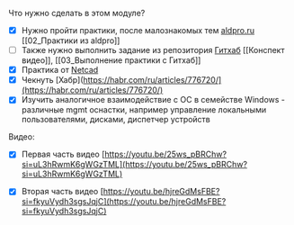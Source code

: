 Что нужно сделать в этом модуле? 
- [x] Нужно пройти практики, после малознакомых тем [aldpro.ru](https://www.aldpro.ru/professional/alse.html) [[02_Практики из aldpro]]
- [ ] Также нужно выполнить задание из репозитория [Гитхаб](https://github.com/ksemaev/lpic_1-101/blob/master/101_1.md) [[Конспект видео]], [[03_Выполнение практики с Гитхаб]]
- [x] Практика от [Netcad](https://netacad.sadlab.su/sgp/ite/8.0/m1/module-launcher/) 
- [x] Чекнуть [Хабр](https://habr.com/ru/articles/776720/](https://habr.com/ru/articles/776720/)
- [x] Изучить аналогичное взаимодействие с ОС в семействе Windows - различные mgmt оснастки, например управление локальными пользователями, дисками, диспетчер устройств

Видео: 
- [x] Первая часть видео [https://youtu.be/25ws_pBRChw?si=uL3hRwmK6gWGzTML](https://youtu.be/25ws_pBRChw?si=uL3hRwmK6gWGzTML)
- [x] Вторая часть видео [https://youtu.be/hjreGdMsFBE?si=fkyuVydh3sgsJqjC](https://youtu.be/hjreGdMsFBE?si=fkyuVydh3sgsJqjC)



